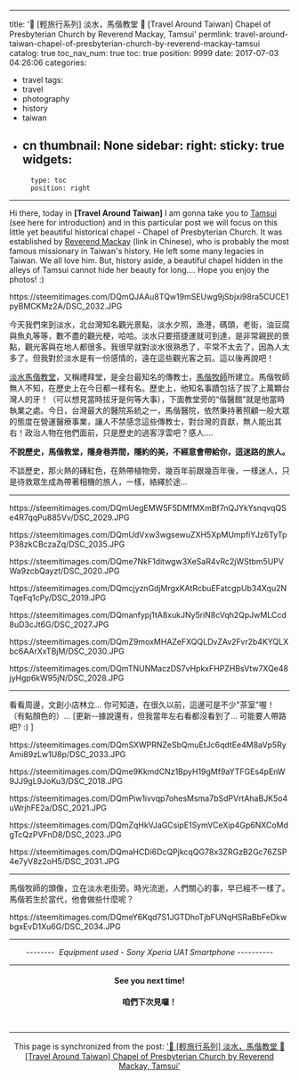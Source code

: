 
---
title: '🚉   [輕旅行系列]  淡水，馬偕教堂  🚉    [Travel Around Taiwan] Chapel of Presbyterian Church by Reverend Mackay, Tamsui'
permlink: travel-around-taiwan-chapel-of-presbyterian-church-by-reverend-mackay-tamsui
catalog: true
toc_nav_num: true
toc: true
position: 9999
date: 2017-07-03 04:26:06
categories:
- travel
tags:
- travel
- photography
- history
- taiwan
- cn
thumbnail: None
sidebar:
    right:
        sticky: true
widgets:
    -
        type: toc
        position: right
---


<html>
<p>Hi there, today in <strong>[Travel Around Taiwan]</strong> I am gonna take you to <a href="http://wikitravel.org/en/Tamsui">Tamsui</a> (see here for introduction) and in this particular post we will focus on this little yet beautiful historical chapel - Chapel of Presbyterian Church. It was established by <a href="https://zh.wikipedia.org/wiki/%E9%A6%AC%E5%81%95">Reverend Mackay</a> (link in Chinese), who is probably the most famous missionary in Taiwan's history. He left some many legacies in Taiwan. We all love him. But, history aside, a beautiful chapel hidden in the alleys of Tamsui cannot hide her beauty for long.... Hope you enjoy the photos! :)&nbsp;</p>
<p>https://steemitimages.com/DQmQJAAu8TQw19mSEUwg9jSbjxi98ra5CUCE1pyBMCKMz2A/DSC_2032.JPG</p>
<p>今天我們來到淡水，北台灣知名觀光景點，淡水夕照，漁港，碼頭，老街，油豆腐與魚丸等等，數不盡的觀光梗，哈哈。淡水只要搭捷運就可到達，是非常親民的景點，觀光客與在地人都很多。我很早就對淡水很熟悉了，平常不太去了，因為人太多了。但我對於淡水是有一份感情的，遠在這些觀光客之前。這以後再說吧！</p>
<p><a href="https://zh.wikipedia.org/wiki/%E6%B7%A1%E6%B0%B4%E7%A6%AE%E6%8B%9C%E5%A0%82">淡水馬偕教堂</a>，又稱禮拜堂，是全台最知名的傳教士，<a href="https://zh.wikipedia.org/wiki/%E9%A6%AC%E5%81%95">馬偕牧師</a>所建立。馬偕牧師無人不知，在歷史上在今日都一樣有名。歷史上，他知名事蹟包括了拔了上萬顆台灣人的牙！（可以想見當時拔牙是何等大事），下面教堂旁的“偕醫館”就是他當時執業之處。今日，台灣最大的醫院系統之一，馬偕醫院，依然秉持著照顧一般大眾的態度在營運醫療事業，讓人不禁感念這些傳教士，對台灣的貢獻，無人能出其右！政治人物在他們面前，只是歷史的過客浮雲吧？感人....</p>
 <strong><p>不說歷史，馬偕教堂，隱身巷弄間，隱約的美，不經意會帶給你，這迷路的旅人。</p> </strong>
<p>不談歷史，那火熱的磚紅色，在熱帶植物旁，幾百年前跟幾百年後，一樣迷人，只是待救眾生成為帶著相機的旅人，一樣，絡繹於途...&nbsp;</p>
<hr>
<p>https://steemitimages.com/DQmUegEMW5F5DMfMXmBf7nQJYkYsnqvqQSe4R7qqPu885Vv/DSC_2029.JPG</p>
<p>https://steemitimages.com/DQmUdVxw3wgsewuZXH5XpMUmpfiYJz6TyTpP38zkCBczaZq/DSC_2035.JPG</p>
<p>https://steemitimages.com/DQme7NkF1ditwgw3XeSaR4vRc2jWStbm5UPVWa9zcbQayzt/DSC_2020.JPG</p>
<p>https://steemitimages.com/DQmcjyznGdjMrgxKAtRcbuEFatcgpUb34Xqu2NTqeFq1cPy/DSC_2019.JPG</p>
<p>https://steemitimages.com/DQmanfypj1tA8xukJNy5riN8cVqh2QpJwMLCcd8uD3cJt6G/DSC_2027.JPG</p>
<p>https://steemitimages.com/DQmZ9moxMHAZeFXQQLDvZAv2Fvr2b4KYQLXbc6AArXxTBjM/DSC_2030.JPG</p>
<p>https://steemitimages.com/DQmTNUNMaczDS7vHpkxFHPZHBsVtw7XQe48jyHgp6kW95jN/DSC_2028.JPG</p>
<hr>
<p>看看周邊，文創小店林立... 你可知道，在很久以前，這邊可是不少"茶室"喔！（有點顏色的）... [更新--據說還有，但我當年左右看都沒看到了... 可能要人帶路吧? :) ]</p>
<p>https://steemitimages.com/DQmSXWPRNZeSbQmuEtJc6qdtEe4M8aVp5RyAmi89zLw1U8p/DSC_2033.JPG</p>
<p>https://steemitimages.com/DQme9KkmdCNz1BpyH19gMf9aYTFGEs4pEnW9JJ9gL9JoKu3/DSC_2018.JPG</p>
<p>https://steemitimages.com/DQmPiw1ivvqp7ohesMsma7bSdPVrtAhaBJK5o4uWrjhFE2a/DSC_2021.JPG</p>
<p>https://steemitimages.com/DQmZqHkVJaGCsipE1SymVCeXip4Gp6NXCoMdgTcQzPVFnD8/DSC_2023.JPG</p>
<p>https://steemitimages.com/DQmaHCDi6DcQPjkcqQG78x3ZRGzB2Gc76ZSP4e7yV8z2oH5/DSC_2031.JPG</p>
<hr>
<p>馬偕牧師的頭像，立在淡水老街旁。時光流逝，人們關心的事，早已經不一樣了。馬偕若生於當代，他會做些什麼呢？</p>
<p>https://steemitimages.com/DQmeY6Kqd7S1JGTDhoTjbFUNqHSRaBbFeDkwbgxEvD1Xu6G/DSC_2034.JPG</p>
<hr>
<center><p><em>-------- &nbsp;Equipment used - Sony Xperia UA1 Smartphone ----------</em></p>
<hr>
<center><h4>
<p>See you next time!</p></h4>
<strong><p>咱們下次見囉！</p></strong>
<p><br></p></center>
</html>

- - -

This page is synchronized from the post: ['🚉   [輕旅行系列]  淡水，馬偕教堂  🚉    [Travel Around Taiwan] Chapel of Presbyterian Church by Reverend Mackay, Tamsui'](https://steemit.com/@deanliu/travel-around-taiwan-chapel-of-presbyterian-church-by-reverend-mackay-tamsui)

